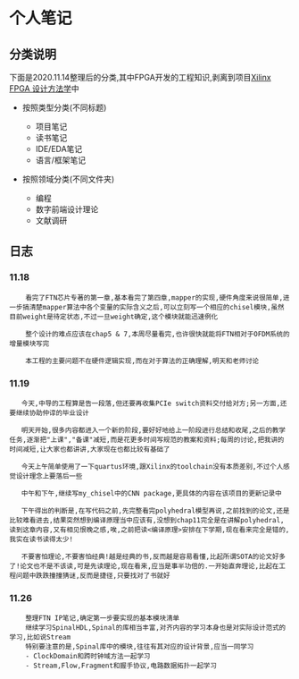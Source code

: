 [Xilinx FPGA 设计方法学]: https://github.com/

# 个人笔记

## 分类说明

下面是2020.11.14整理后的分类,其中FPGA开发的工程知识,剥离到项目[Xilinx FPGA 设计方法学]中

- 按照类型分类(不同标题)
    - 项目笔记
    - 读书笔记
    - IDE/EDA笔记
    - 语言/框架笔记

- 按照领域分类(不同文件夹)
    - 编程
    - 数字前端设计理论
    - 文献调研

## 日志

### 11.18
        看完了FTN芯片专著的第一章,基本看完了第四章,mapper的实现,硬件角度来说很简单,进一步搞清楚mapper算法中各个变量的实际含义之后,可以立刻写一个相应的chisel模块,虽然目前weight是待定状态,不过一旦weight确定,这个模块就能迅速例化

        整个设计的难点应该在chap5 & 7,本周尽量看完,也许很快就能将FTN相对于OFDM系统的增量模块写完

        本工程的主要问题不在硬件逻辑实现,而在对于算法的正确理解,明天和老师讨论

### 11.19
       今天,中导的工程算是告一段落,但还要再收集PCIe switch资料交付给对方;另一方面,还要继续协助仲谆的毕业设计

       明天开始,很多内容都进入一个新的阶段,要好好地给上一阶段进行总结和收尾,之后的教学任务,逐渐把"上课","备课"减短,而是花更多时间写规范的教案和资料;每周的讨论,把我讲的时间减短,让大家也都讲讲,大家现在也都比较有基础了

       今天上午简单使用了一下quartus环境,跟Xilinx的toolchain没有本质差别,不过个人感觉设计理念上要落后一些

       中午和下午,继续写my_chisel中的CNN package,更具体的内容在该项目的更新记录中

       下午得出的判断是,在写代码之前,先完整看完polyhedral模型再说,之前找到的论文,还是比较难看进去,结果突然想到编译原理当中应该有,没想到chap11完全是在讲解polyhedral,读到这章内容,又有相见恨晚之感,唉,之前把读<编译原理>安排在下学期,现在看来完全是错的,我实在读书读得太少!

       不要害怕理论,不要害怕经典!越是经典的书,反而越是容易看懂,比起所谓SOTA的论文好多了!论文也不是不该读,可是先读理论,现在看来,应当是事半功倍的.一开始直奔理论,比起在工程问题中跌跌撞撞猜谜,反而是捷径,只要找对了书就好

### 11.26
        整理FTN IP笔记,确定第一步要实现的基本模块清单
        继续学习SpinalHDL,Spinal的库相当丰富,对齐内容的学习本身也是对实际设计范式的学习,比如说Stream
        特别要注意的是,Spinal库中的模块,往往有其对应的设计背景,应当一同学习
        - ClockDomain和跨时钟域方法一起学习
        - Stream,Flow,Fragment和握手协议,电路数据拓扑一起学习